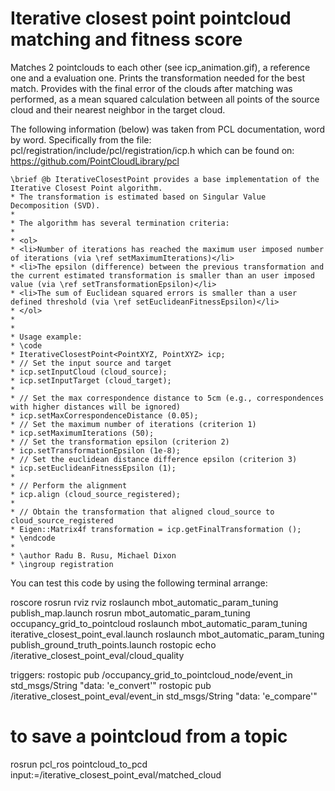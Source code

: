 Iterative closest point pointcloud matching and fitness score
=============================================================

Matches 2 pointclouds to each other (see icp_animation.gif), a reference one and a evaluation one.
Prints the transformation needed for the best match.
Provides with the final error of the clouds after matching was performed,
as a mean squared calculation between all points of the source cloud and their
nearest neighbor in the target cloud.

The following information (below) was taken from PCL documentation, word by word. Specifically from the file:
pcl/registration/include/pcl/registration/icp.h
which can be found on: https://github.com/PointCloudLibrary/pcl

    \brief @b IterativeClosestPoint provides a base implementation of the Iterative Closest Point algorithm. 
    * The transformation is estimated based on Singular Value Decomposition (SVD).
    *
    * The algorithm has several termination criteria:
    *
    * <ol>
    * <li>Number of iterations has reached the maximum user imposed number of iterations (via \ref setMaximumIterations)</li>
    * <li>The epsilon (difference) between the previous transformation and the current estimated transformation is smaller than an user imposed value (via \ref setTransformationEpsilon)</li>
    * <li>The sum of Euclidean squared errors is smaller than a user defined threshold (via \ref setEuclideanFitnessEpsilon)</li>
    * </ol>
    *
    *
    * Usage example:
    * \code
    * IterativeClosestPoint<PointXYZ, PointXYZ> icp;
    * // Set the input source and target
    * icp.setInputCloud (cloud_source);
    * icp.setInputTarget (cloud_target);
    *
    * // Set the max correspondence distance to 5cm (e.g., correspondences with higher distances will be ignored)
    * icp.setMaxCorrespondenceDistance (0.05);
    * // Set the maximum number of iterations (criterion 1)
    * icp.setMaximumIterations (50);
    * // Set the transformation epsilon (criterion 2)
    * icp.setTransformationEpsilon (1e-8);
    * // Set the euclidean distance difference epsilon (criterion 3)
    * icp.setEuclideanFitnessEpsilon (1);
    *
    * // Perform the alignment
    * icp.align (cloud_source_registered);
    *
    * // Obtain the transformation that aligned cloud_source to cloud_source_registered
    * Eigen::Matrix4f transformation = icp.getFinalTransformation ();
    * \endcode
    *
    * \author Radu B. Rusu, Michael Dixon
    * \ingroup registration

You can test this code by using the following terminal arrange:

roscore                                                                         rosrun rviz rviz
roslaunch mbot_automatic_param_tuning publish_map.launch
rosrun mbot_automatic_param_tuning occupancy_grid_to_pointcloud                 roslaunch mbot_automatic_param_tuning iterative_closest_point_eval.launch
roslaunch mbot_automatic_param_tuning publish_ground_truth_points.launch        rostopic echo /iterative_closest_point_eval/cloud_quality

triggers:
rostopic pub /occupancy_grid_to_pointcloud_node/event_in std_msgs/String "data: 'e_convert'"
rostopic pub /iterative_closest_point_eval/event_in std_msgs/String "data: 'e_compare'"

to save a pointcloud from a topic
=================================

rosrun pcl_ros pointcloud_to_pcd input:=/iterative_closest_point_eval/matched_cloud